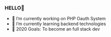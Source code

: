 ### HELLO👋

- 🔭 I’m currently working on PHP Oauth System
- 🌱 I’m currently learning backend technologies
- 🥅 2020 Goals: To become an full stack dev

